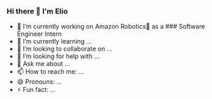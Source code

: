 ### Hi there 👋 I'm Elio

- 🔭 I’m currently working on Amazon Robotics🤖️ as a ### Software Engineer Intern
- 🌱 I’m currently learning ...
- 👯 I’m looking to collaborate on ...
- 🤔 I’m looking for help with ...
- 💬 Ask me about ...
- 📫 How to reach me: ...
- 😄 Pronouns: ...
- ⚡ Fun fact: ...
